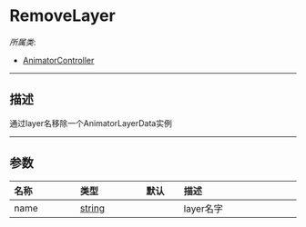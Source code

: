 # RemoveLayer

*所属类*:
* [AnimatorController](/Api/Classes/Animation/AnimatorController.md)
------------------------------------------------------------------------------------------
## 描述

通过layer名移除一个AnimatorLayerData实例

------------------------------------------------------------------------------------------
## 参数

|<div style="width:100px">名称</div>|<div style="width:100px">类型</div>|<div style="width:50px">默认</div>|<div style="width:350px">描述</div>|
|:---|:---|:---|:---|
|name|[string](/Api/DataType/String.md)||layer名字|
